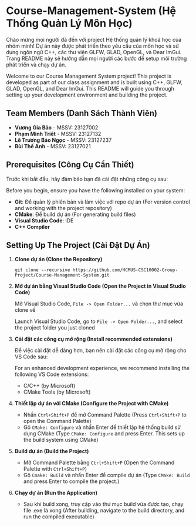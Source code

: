# Course-Management-System (Hệ Thống Quản Lý Môn Học)


Chào mừng mọi người đã đến với project Hệ thống quản lý khoá học của nhóm mình! Dự án này được phát triển theo  yêu cầu của môn học và sử dụng ngôn ngữ C++, các thư viện GLFW, GLAD, OpenGL, và Dear ImGui. Trang README này sẽ hướng dẫn mọi người các bước để setup môi trường phát triển và chạy dự án.

Welcome to our Course Management System project! This project is developed as part of our class assignment and is built using C++, GLFW, GLAD, OpenGL, and Dear ImGui. This README will guide you through setting up your development environment and building the project.

## Team Members (Danh Sách Thành Viên)
- **Vương Gia Bảo** - MSSV: 23127002
- **Phạm Minh Triết** - MSSV: 23127132
- **Lê Trương Bảo Ngọc** - MSSV: 23127237
- **Bùi Thế Anh** - MSSV: 23127021

## Prerequisites (Công Cụ Cần Thiết)
Trước khi bắt đầu, hãy đảm bảo bạn đã cài đặt những công cụ sau:

Before you begin, ensure you have the following installed on your system:
- **Git**: Để quản lý phiên bản và làm việc với repo dự án (For version control and working with the project repository)
- **CMake**: Để build dự án (For generating build files)
- **Visual Studio Code**: IDE
- **C++ Compiler**

## Setting Up The Project (Cài Đặt Dự Án)
1. **Clone dự án (Clone the Repository)**
 
    `git clone --recursive https://github.com/HCMUS-CSC10002-Group-Project/Course-Management-System.git`


2. **Mở dự án bằng Visual Studio Code (Open the Project in Visual Studio Code)**

    Mở Visual Studio Code, `File -> Open Folder...` và chọn thư mục vừa clone về

    Launch Visual Studio Code, go to `File -> Open Folder...`, and select the project folder you just cloned

3. **Cài đặt các công cụ mở rộng (Install recommended extensions)**
 
    Để việc cài đặt dễ dàng hơn, bạn nên cài đặt các công cụ mở rộng cho VS Code sau:

    For an enhanced development experience, we recommend installing the following VS Code extensions:
    
    - C/C++ (by Microsoft)
    - CMake Tools (by Microsoft)

4. **Thiết lập dự án với CMake (Configure the Project with CMake)** 

    
    - Nhấn `Ctrl+Shift+P` để mở Command Palette (Press `Ctrl+Shift+P` to open the Command Palette)
    - Gõ `CMake: Configure` và nhấn Enter để thiết lập hệ thống build sử dụng CMake (Type `CMake: Configure` and press Enter. This sets up the build system using CMake)

5. **Build dự án (Build the Project)**

    - Mở Command Palette bằng `Ctrl+Shift+P` (Open the Command Palette with `Ctrl+Shift+P`)
    - Gõ `Cmake: Build` và nhấn Enter để compile dự án (Type `CMake: Build` and press Enter to compile the project.)

6. **Chạy dự án (Run the Application)**
    - Sau khi build xong, truy cập vào thư mục build vừa được tạo, chạy file .exe là xong (After building, navigate to the build directory, and run the compiled executable)